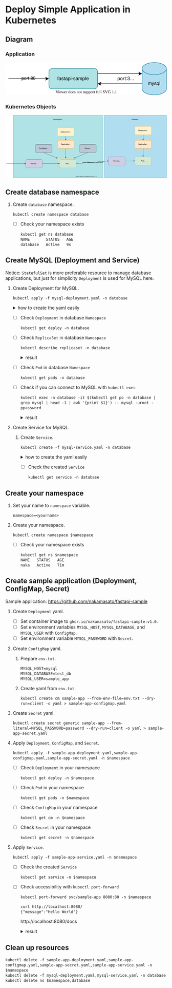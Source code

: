 # Deploy Simple Application in Kubernetes

## Diagram
### Application

![](diagram.drawio.svg)
### Kubernetes Objects

![](kubernetes-object.drawio.svg)

## Create database namespace

1. Create `database` namespace.
    ```
    kubectl create namespace database
    ```

    - [ ] Check your namespace exists

        ```
        kubectl get ns database
        NAME       STATUS   AGE
        database   Active   9s
        ```

## Create MySQL (Deployment and Service)

Notice: `StatefulSet` is more preferable resource to manage database applications, but just for simplicity `Deployment` is used for MySQL here.

1. Create Deployment for MySQL.

    ```
    kubectl apply -f mysql-deployment.yaml -n database
    ```

    <details><summary>how to create the yaml easily</summary>

    Create base yaml file:

    ```
    kubectl create deploy mysql --image=mysql:5.7 --dry-run=client -o yaml > mysql-deployment.yaml
    ```

    Add required `env`:

    ```yaml
        env:
          - name: MYSQL_ROOT_PASSWORD
            value: password
          - name: MYSQL_DATABASE
            value: test_db
          - name: MYSQL_USER
            value: sample_app
          - name: MYSQL_PASSWORD
            value: password
    ```

    </details>

    - [ ] Check `Deployment` in database `Namespace`

        ```
        kubectl get deploy -n database
        ```

    - [ ] Check `ReplicaSet` in database `Namespace`

        ```
        kubectl describe replicaset -n database
        ```

        <details><summary>result</summary>

            ...
            Controlled By:  Deployment/mysql
            ...

        </details>

    - [ ] Check `Pod` in database `Namespace`

        ```
        kubectl get pods -n database
        ```

    - [ ] Check if you can connect to MySQL with `kubectl exec`

        ```
        kubectl exec -n database -it $(kubectl get po -n database | grep mysql | head -1 | awk '{print $1}') -- mysql -uroot -ppassword
        ```

        <details><summary>result</summary>

        ```sql
        mysql: [Warning] Using a password on the command line interface can be insecure.
        Welcome to the MySQL monitor.  Commands end with ; or \g.
        Your MySQL connection id is 3
        Server version: 5.7.35 MySQL Community Server (GPL)

        Copyright (c) 2000, 2021, Oracle and/or its affiliates.

        Oracle is a registered trademark of Oracle Corporation and/or its
        affiliates. Other names may be trademarks of their respective
        owners.

        Type 'help;' or '\h' for help. Type '\c' to clear the current input statement.

        mysql>
        ```

        </details>

1. Create Service for MySQL.

    1. Create `Service`.

        ```
        kubectl create -f mysql-service.yaml -n database
        ```

        <details><summary>how to create the yaml easily</summary>

        ```
        kubectl create service clusterip mysql --tcp=3306 --dry-run=client --output yaml > mysql-service.yaml
        ```

        </details>

        - [ ] Check the created `Service`

            ```
            kubectl get service -n database
            ```

## Create your namespace

1. Set your name to `namespace` variable.

    ```
    namespace=<yourname>
    ```
1. Create your namespace.
    ```
    kubectl create namespace $namespace
    ```

    - [ ] Check your namespace exists

        ```
        kubectl get ns $namespace
        NAME   STATUS   AGE
        naka   Active   71m
        ```

## Create sample application (Deployment, ConfigMap, Secret)

Sample application: https://github.com/nakamasato/fastapi-sample

1. Create `Deployment` yaml.

    - [ ] Set container image to `ghcr.io/nakamasato/fastapi-sample:v1.0`.
    - [ ] Set environment variables `MYSQL_HOST`, `MYSQL_DATABASE`, and `MYSQL_USER` with `ConfigMap`.
    - [ ] Set environment variable `MYSQL_PASSWORD` with `Secret`.

1. Create `ConfigMap` yaml.

    1. Prepare `env.txt`.

        ```
        MYSQL_HOST=mysql
        MYSQL_DATABASE=test_db
        MYSQL_USER=sample_app
        ```
    1. Create yaml from `env.txt`.
        ```
        kubectl create cm sample-app --from-env-file=env.txt --dry-run=client -o yaml > sample-app-configmap.yaml
        ```

1. Create `Secret` yaml.

    ```
    kubectl create secret generic sample-app --from-literal=MYSQL_PASSWORD=password --dry-run=client -o yaml > sample-app-secret.yaml
    ```

1. Apply `Deployment`, `ConfigMap`, and `Secret`.

    ```
    kubectl apply -f sample-app-deployment.yaml,sample-app-configmap.yaml,sample-app-secret.yaml -n $namespace
    ```

    - [ ] Check `Deployment` in your namespace

        ```
        kubectl get deploy -n $namespace
        ```

    - [ ] Check `Pod` in your namespace

        ```
        kubectl get pods -n $namespace
        ```

    - [ ] Check `ConfigMap` in your namespace

        ```
        kubectl get cm -n $namespace
        ```

    - [ ] Check `Secret` in your namespace

        ```
        kubectl get secret -n $namespace
        ```

1. Apply `Service`.

    ```
    kubectl apply -f sample-app-service.yaml -n $namespace
    ```

    - [ ] Check the created `Service`

        ```
        kubectl get service -n $namespace
        ```

    - [ ] Check accessibility with `kubectl port-forward`


        ```
        kubectl port-forward svc/sample-app 8080:80 -n $namespace
        ```

        ```
        curl http://localhost:8080/
        {"message":"Hello World"}
        ```

        http://localhost:8080/docs

        <details><summary>result</summary>

        ![](https://github.com/nakamasato/fastapi-sample/blob/c91117165e1babe07a3d42310876f727058ae6a0/docs/fast-api.png)

        </details>

## Clean up resources

```
kubectl delete -f sample-app-deployment.yaml,sample-app-configmap.yaml,sample-app-secret.yaml,sample-app-service.yaml -n $namespace
kubectl delete -f mysql-deployment.yaml,mysql-service.yaml -n database
kubectl delete ns $namespace,database
```
